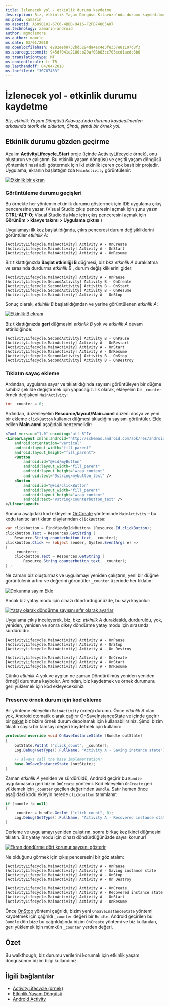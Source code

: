 ```yaml
---
title: İzlenecek yol - etkinlik durumu kaydetme
description: Biz, etkinlik Yaşam Döngüsü Kılavuzu'nda durumu kaydedilmeden arkasında teorik ele aldıktan; Şimdi, şimdi bir örnek yol.
ms.prod: xamarin
ms.assetid: A6090101-67C6-4BDD-9416-F2FB74805A87
ms.technology: xamarin-android
author: mgmclemore
ms.author: mamcle
ms.date: 03/01/2018
ms.openlocfilehash: e282eeb8732bd5294da4ec4e3fe337e81107c8f3
ms.sourcegitcommit: 945df041e2180cb20af08b83cc703ecd1aedc6b0
ms.translationtype: MT
ms.contentlocale: tr-TR
ms.lasthandoff: 04/04/2018
ms.locfileid: "30767433"
---
```

# <a name="walkthrough---saving-the-activity-state"></a>İzlenecek yol - etkinlik durumu kaydetme

_Biz, etkinlik Yaşam Döngüsü Kılavuzu'nda durumu kaydedilmeden arkasında teorik ele aldıktan; Şimdi, şimdi bir örnek yol._

## <a name="activity-state-walkthrough"></a>Etkinlik durumu gözden geçirme

Açalım **ActivityLifecycle_Start** proje (içinde [ActivityLifecycle](https://developer.xamarin.com/samples/monodroid/ActivityLifecycle) örnek), onu oluşturun ve çalıştırın. Bu etkinlik yaşam döngüsü ve çeşitli yaşam döngüsü yöntemleri nasıl adlı göstermek için iki etkinlik içeren çok basit bir projedir. Uygulama, ekranın başlattığınızda `MainActivity` görüntülenir: 

[![Etkinlik bir ekran](saving-state-images/01-activity-a-sml.png)](saving-state-images/01-activity-a.png#lightbox)

### <a name="viewing-state-transitions"></a>Görüntüleme durumu geçişleri

Bu örnekte her yöntemin etkinlik durumu göstermek için IDE uygulama çıkış penceresine yazar. (Visual Studio çıkış penceresini açmak için şunu yazın **CTRL-ALT-O**; Visual Studio'da Mac için çıkış penceresini açmak için **Görünüm > klavye takımı > Uygulama çıktısı**.)

Uygulamayı ilk kez başlatıldığında, çıkış penceresi durum değişikliklerini görüntüler *etkinlik A*: 

```shell
[ActivityLifecycle.MainActivity] Activity A - OnCreate
[ActivityLifecycle.MainActivity] Activity A - OnStart
[ActivityLifecycle.MainActivity] Activity A - OnResume
```

Biz tıklattığınızda **Başlat etkinliği B** düğmesi, biz bkz *etkinlik A* duraklatma ve sırasında durdurma *etkinlik B* , durum değişikliklerini gider: 

```shell
[ActivityLifecycle.MainActivity] Activity A - OnPause
[ActivityLifecycle.SecondActivity] Activity B - OnCreate
[ActivityLifecycle.SecondActivity] Activity B - OnStart
[ActivityLifecycle.SecondActivity] Activity B - OnResume
[ActivityLifecycle.MainActivity] Activity A - OnStop
```

Sonuç olarak, *etkinlik B* başlatıldığından ve yerine görüntülenen *etkinlik A*: 

[![Etkinlik B ekranı](saving-state-images/02-activity-b-sml.png)](saving-state-images/02-activity-b.png#lightbox)

Biz tıklattığınızda **geri** düğmesini *etkinlik B* yok ve *etkinlik A* devam ettirildiğinde: 

```shell
[ActivityLifecycle.SecondActivity] Activity B - OnPause
[ActivityLifecycle.MainActivity] Activity A - OnRestart
[ActivityLifecycle.MainActivity] Activity A - OnStart
[ActivityLifecycle.MainActivity] Activity A - OnResume
[ActivityLifecycle.SecondActivity] Activity B - OnStop
[ActivityLifecycle.SecondActivity] Activity B - OnDestroy
```
### <a name="adding-a-click-counter"></a>Tıklatın sayaç ekleme

Ardından, uygulama sayar ve tıklatıldığında sayısını görüntüleyen bir düğme sahibiz şekilde değiştirmek için yapacağız. İlk olarak, ekleyelim bir `_counter` örnek değişkeni `MainActivity`:

```csharp
int _counter = 0;
```

Ardından, düzenleyelim **Resource/layout/Main.axml** düzeni dosya ve yeni bir ekleme `clickButton` kullanıcı düğmesi tıkladığını sayısını görüntüler. Elde edilen **Main.axml** aşağıdaki benzemelidir: 

```xml
<?xml version="1.0" encoding="utf-8"?>
<LinearLayout xmlns:android="http://schemas.android.com/apk/res/android"
    android:orientation="vertical"
    android:layout_width="fill_parent"
    android:layout_height="fill_parent">
    <Button
        android:id="@+id/myButton"
        android:layout_width="fill_parent"
        android:layout_height="wrap_content"
        android:text="@string/mybutton_text" />
    <Button
        android:id="@+id/clickButton"
        android:layout_width="fill_parent"
        android:layout_height="wrap_content"
        android:text="@string/counterbutton_text" />
</LinearLayout>
```

Sonuna aşağıdaki kod ekleyelim [OnCreate](https://developer.xamarin.com/api/member/Android.App.Activity.OnCreate/p/Android.OS.Bundle/) yönteminde `MainActivity` &ndash; bu kodu tanıtıcıları tıklatın olaylarından `clickButton`:

```csharp
var clickbutton = FindViewById<Button> (Resource.Id.clickButton);
clickbutton.Text = Resources.GetString (
    Resource.String.counterbutton_text, _counter);
clickbutton.Click += (object sender, System.EventArgs e) =>
{
    _counter++;
    clickbutton.Text = Resources.GetString (
        Resource.String.counterbutton_text, _counter);
} ;
```

Ne zaman biz oluşturmak ve uygulamayı yeniden çalıştırın, yeni bir düğme görüntülenir artırır ve değerini görüntüler `_counter` üzerinde her tıklatın:

[![Dokunma sayım Ekle](saving-state-images/03-touched-sml.png)](saving-state-images/03-touched.png#lightbox)

Ancak biz yatay modu için cihazı döndürdüğünüzde, bu sayı kaybolur:

[![Yatay olarak döndürme sayısını sıfır olarak ayarlar](saving-state-images/05-rotate-nosave-sml.png)](saving-state-images/05-rotate-nosave.png#lightbox)

Uygulama çıkış inceleyerek, biz, bkz: *etkinlik A* duraklatıldı, durduruldu, yok, yeniden, yeniden ve sonra dikey döndürme yatay modu için sırasında sürdürüldü: 

```shell
[ActivityLifecycle.MainActivity] Activity A - OnPause
[ActivityLifecycle.MainActivity] Activity A - OnStop
[ActivityLifecycle.MainActivity] Activity A - On Destroy

[ActivityLifecycle.MainActivity] Activity A - OnCreate
[ActivityLifecycle.MainActivity] Activity A - OnStart
[ActivityLifecycle.MainActivity] Activity A - OnResume
```

Çünkü *etkinlik A* yok ve aygıtın ne zaman Döndürülmüş yeniden yeniden örneği durumuna kaybolur. Ardından, biz kaydetmek ve örnek durumunu geri yüklemek için kod ekleyeceksiniz.

### <a name="adding-code-to-preserve-instance-state"></a>Preserve örnek durum için kod ekleme

Bir yönteme ekleyelim `MainActivity` örneği durumu. Önce *etkinlik A* olan yok, Android otomatik olarak çağırır [OnSaveInstanceState](https://developer.xamarin.com/api/member/Android.App.Activity.OnSaveInstanceState/p/Android.OS.Bundle/) ve içinde geçirir bir [paket](https://developer.xamarin.com/api/type/Android.OS.Bundle/) biz bizim örnek durum depolamak için kullanabilirsiniz. Şimdi bizim tıklatın sayısı bir tamsayı değeri kaydetmek için kullanın:

```csharp
protected override void OnSaveInstanceState (Bundle outState)
{
    outState.PutInt ("click_count", _counter);
    Log.Debug(GetType().FullName, "Activity A - Saving instance state");

    // always call the base implementation!
    base.OnSaveInstanceState (outState);    
}
```

Zaman *etkinlik A* yeniden ve sürdürüldü, Android geçirir bu `Bundle` uygulamasına geri bizim `OnCreate` yöntemi. Kod ekleyelim `OnCreate` geri yüklemek için `_counter` geçilen değerinden `Bundle`. Satır hemen önce aşağıdaki kodu ekleyin nerede `clickbutton` tanımlanır: 

```csharp
if (bundle != null)
{
    _counter = bundle.GetInt ("click_count", 0);
    Log.Debug(GetType().FullName, "Activity A - Recovered instance state");
}
```

Derleme ve uygulamayı yeniden çalıştırın, sonra birkaç kez ikinci düğmesini tıklatın. Biz yatay modu için cihazı döndürdüğünüzde sayısı korunur!

[![Ekran döndürme dört korunur sayısını gösterir](saving-state-images/06-rotate-save-sml.png)](saving-state-images/06-rotate-save.png#lightbox)


Ne olduğunu görmek için çıkış penceresini bir göz atalım:
    
```shell
[ActivityLifecycle.MainActivity] Activity A - OnPause
[ActivityLifecycle.MainActivity] Activity A - Saving instance state
[ActivityLifecycle.MainActivity] Activity A - OnStop
[ActivityLifecycle.MainActivity] Activity A - On Destroy

[ActivityLifecycle.MainActivity] Activity A - OnCreate
[ActivityLifecycle.MainActivity] Activity A - Recovered instance state
[ActivityLifecycle.MainActivity] Activity A - OnStart
[ActivityLifecycle.MainActivity] Activity A - OnResume
``` 

Önce [OnStop](https://developer.xamarin.com/api/member/Android.App.Activity.OnStop/) yöntemi çağrıldı, bizim yeni `OnSaveInstanceState` yöntemi kaydetmek için çağrıldı `_counter` değeri bir `Bundle`. Android geçirilen bu `Bundle` dön bize bu çağrıldığında bizim `OnCreate` yöntemi ve biz kullanılan, geri yüklemek için mümkün `_counter` yerden değeri.


## <a name="summary"></a>Özet

Bu walkthough, biz durumu verilerini korumak için etkinlik yaşam döngüsünün bizim bilgi kullandınız. 



## <a name="related-links"></a>İlgili bağlantılar

- [ActivityLifecycle (örnek)](https://developer.xamarin.com/samples/monodroid/ActivityLifecycle)
- [Etkinlik Yaşam Döngüsü](~/android/app-fundamentals/activity-lifecycle/index.md)
- [Android Activity](https://developer.xamarin.com/api/type/Android.App.Activity/)
